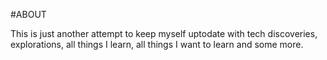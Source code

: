 #ABOUT

This is just another attempt to keep myself uptodate with tech discoveries, explorations, all things I learn, 
all things I want to learn and some more. 
